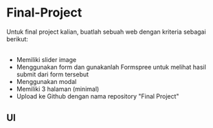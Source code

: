 # Final-Project

Untuk final project kalian, buatlah sebuah web dengan kriteria sebagai berikut:<br><br>

<ul>
  <li>Memiliki slider image</li>
  <li>Menggunakan form dan gunakanlah Formspree untuk melihat hasil submit dari form tersebut</li>
  <li>Menggunakan modal</li>
  <li>Memiliki 3 halaman (minimal)</li>
  <li>Upload ke Github dengan nama repository "Final Project"</li>
</ul>

<h2>UI</h>
